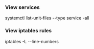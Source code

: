 ### View services
systemctl list-unit-files --type service -all

### View iptables rules
iptables -L --line-numbers
